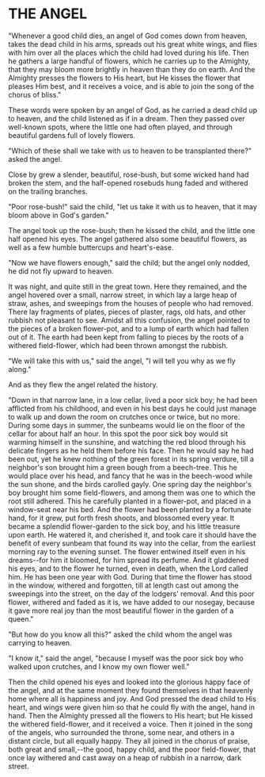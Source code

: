 # THE ANGEL

"Whenever a good child dies, an angel of God comes down from
heaven, takes the dead child in his arms, spreads out his great
white wings, and flies with him over all the places which the child
had loved during his life.  Then he gathers a large handful of flowers,
which he carries up to the Almighty, that they may bloom more brightly
in heaven than they do on earth.  And the Almighty presses the
flowers to His heart, but He kisses the flower that pleases Him
best, and it receives a voice, and is able to join the song of the
chorus of bliss."

These words were spoken by an angel of God, as he carried a dead
child up to heaven, and the child listened as if in a dream.  Then they
passed over well-known spots, where the little one had often played,
and through beautiful gardens full of lovely flowers.

"Which of these shall we take with us to heaven to be transplanted
there?" asked the angel.

Close by grew a slender, beautiful, rose-bush, but some wicked
hand had broken the stem, and the half-opened rosebuds hung faded
and withered on the trailing branches.

"Poor rose-bush!" said the child, "let us take it with us to
heaven, that it may bloom above in God's garden."

The angel took up the rose-bush; then he kissed the child, and the
little one half opened his eyes.  The angel gathered also some
beautiful flowers, as well as a few humble buttercups and
heart's-ease.

"Now we have flowers enough," said the child; but the angel only
nodded, he did not fly upward to heaven.

It was night, and quite still in the great town.  Here they
remained, and the angel hovered over a small, narrow street, in
which lay a large heap of straw, ashes, and sweepings from the
houses of people who had removed.  There lay fragments of plates,
pieces of plaster, rags, old hats, and other rubbish not pleasant to
see.  Amidst all this confusion, the angel pointed to the pieces of a
broken flower-pot, and to a lump of earth which had fallen out of
it.  The earth had been kept from falling to pieces by the roots of a
withered field-flower, which had been thrown amongst the rubbish.

"We will take this with us," said the angel, "I will tell you
why as we fly along."

And as they flew the angel related the history.

"Down in that narrow lane, in a low cellar, lived a poor sick boy;
he had been afflicted from his childhood, and even in his best days he
could just manage to walk up and down the room on crutches once or
twice, but no more.  During some days in summer, the sunbeams would lie
on the floor of the cellar for about half an hour.  In this spot the
poor sick boy would sit warming himself in the sunshine, and
watching the red blood through his delicate fingers as he held them
before his face.  Then he would say he had been out, yet he knew
nothing of the green forest in its spring verdure, till a neighbor's
son brought him a green bough from a beech-tree.  This he would place
over his head, and fancy that he was in the beech-wood while the sun
shone, and the birds carolled gayly.  One spring day the neighbor's boy
brought him some field-flowers, and among them was one to which the
root still adhered.  This he carefully planted in a flower-pot, and
placed in a window-seat near his bed.  And the flower had been
planted by a fortunate hand, for it grew, put forth fresh shoots,
and blossomed every year.  It became a splendid flower-garden to the
sick boy, and his little treasure upon earth.  He watered it, and
cherished it, and took care it should have the benefit of every
sunbeam that found its way into the cellar, from the earliest
morning ray to the evening sunset.  The flower entwined itself even
in his dreams--for him it bloomed, for him spread its perfume.  And
it gladdened his eyes, and to the flower he turned, even in death,
when the Lord called him.  He has been one year with God.  During that
time the flower has stood in the window, withered and forgotten,
till at length cast out among the sweepings into the street, on the
day of the lodgers' removal.  And this poor flower, withered and
faded as it is, we have added to our nosegay, because it gave more
real joy than the most beautiful flower in the garden of a queen."

"But how do you know all this?" asked the child whom the angel was
carrying to heaven.

"I know it," said the angel, "because I myself was the poor sick
boy who walked upon crutches, and I know my own flower well."

Then the child opened his eyes and looked into the glorious
happy face of the angel, and at the same moment they found
themselves in that heavenly home where all is happiness and joy.  And
God pressed the dead child to His heart, and wings were given him so
that he could fly with the angel, hand in hand.  Then the Almighty
pressed all the flowers to His heart; but He kissed the withered
field-flower, and it received a voice.  Then it joined in the song of
the angels, who surrounded the throne, some near, and others in a
distant circle, but all equally happy.  They all joined in the chorus
of praise, both great and small,--the good, happy child, and the
poor field-flower, that once lay withered and cast away on a heap of
rubbish in a narrow, dark street.




